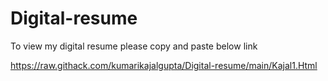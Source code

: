 # Digital-resume
To view my digital resume please copy and paste below link 

https://raw.githack.com/kumarikajalgupta/Digital-resume/main/Kajal1.Html
